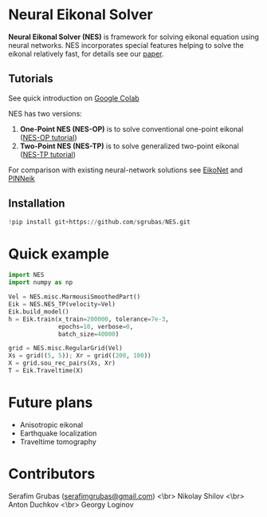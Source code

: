 # Neural Eikonal Solver
**Neural Eikonal Solver (NES)** is framework for solving eikonal equation using neural networks. NES incorporates special features helping to solve the eikonal relatively fast, for details see our [paper](https://github.com/sgrubas/NES).

## Tutorials
See quick introduction on [Google Colab](https://colab.research.google.com/github/sgrubas/NES/blob/main/notebooks/NES_Introduction.ipynb)

NES has two versions:
1.   **One-Point NES (NES-OP)** is to solve conventional one-point eikonal ([NES-OP tutorial](https://github.com/sgrubas/NES/blob/main/notebooks/NES-OP_Tutorial.ipynb))
2.   **Two-Point NES (NES-TP)** is to solve generalized two-point eikonal ([NES-TP tutorial](https://github.com/sgrubas/NES/blob/main/notebooks/NES-TP_Tutorial.ipynb))

For comparison with existing neural-network solutions see [EikoNet](https://github.com/sgrubas/NES/blob/main/notebooks/EikoNet_NES-TP_Marmousi.ipynb) and [PINNeik](https://github.com/sgrubas/NES/blob/main/notebooks/PINNeik_NES-OP_Marmousi.ipynb)

## Installation
```python
!pip install git+https://github.com/sgrubas/NES.git
```

# Quick example
```python
import NES
import numpy as np

Vel = NES.misc.MarmousiSmoothedPart()
Eik = NES.NES_TP(velocity=Vel)
Eik.build_model()
h = Eik.train(x_train=200000, tolerance=7e-3, 
              epochs=10, verbose=0,
              batch_size=40000)

grid = NES.misc.RegularGrid(Vel)
Xs = grid((5, 5)); Xr = grid((200, 100))
X = grid.sou_rec_pairs(Xs, Xr)
T = Eik.Traveltime(X)
```

# Future plans
*  Anisotropic eikonal
*  Earthquake localization
*  Traveltime tomography

# Contributors
Serafim Grubas (serafimgrubas@gmail.com) <\br>
Nikolay Shilov <\br>
Anton Duchkov <\br>
Georgy Loginov
